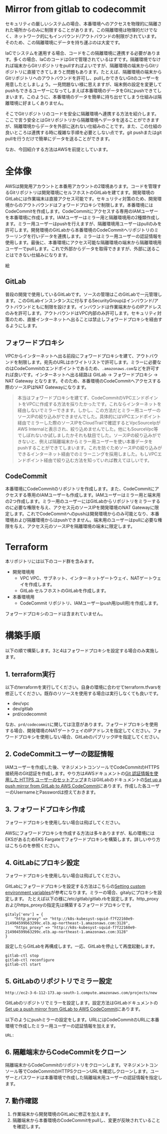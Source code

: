 # Mirror from gitlab to codecommit

セキュリティの厳しいシステムの場合、本番環境へのアクセスを物理的に隔離された場所からのみに制限することがあります。この隔離環境は物理的だけでなく、ネットワーク的にもインバウンド/アウトバウンドの制限がされています。そのため、この隔離環境にデータを持ち運ぶのは大変です。

IaCでシステムを運用する場合、コードをこの隔離環境に連携する必要があります。多くの場合、IaCのコードはGitで管理されているはずです。隔離環境でなければ端末からGitリポジトリをpullすればよいですが、隔離環境の端末からGitリポジトリに直接できてしまうと問題もあります。たとえば、隔離環境の端末からGitリポジトリへのアウトバウンドを許可し、pullしかできないGitのユーザーを用意したとしましょう。一見問題ない様に思えますが、端末側の設定を変更してpushもできるユーザーになってしまえば本番環境のデータをGitにpushできてしまいます。このように、本番環境のデータを簡単に持ち出せてしまう仕組みは隔離環境に好ましくありません。

そこでGitリポジトリのコードを安全に隔離環境へ連携する方法を紹介します。ここで言う安全とはGitリポジトリから隔離環境へデータを送ることができますが、隔離環境からデータを外部に送れない仕組みのことです。また、この仕組の良いところは連携する時に複雑な手順を必要としない点です。git pushまたはgit pullを行うだけで簡単にデータを送ることができます。

なお、今回紹介する方法はAWSを前提としています。

# 全体像

AWSは開発用アカウントと本番用アカウントの2環境あります。コードを管理するGitリポジトリは開発環境にセルフホストのGitLabを建てます。開発環境のGitLabには作業端末は直接アクセス可能です。セキュリティ対策のため、開発環境からのアウトバウンドはフォワードプロキシで制限します。本番環境にはCodeCommitを作成します。CodeCommitにアクセスする専用のIAMユーザーを本番環境に作成します。IAMユーザーはミラー用と隔離環境用の2種類作成します。ミラー用ユーザーはpushを行えますが、隔離環境用ユーザーはpullのみを許可します。開発環境のGitLabから本番環境のCodeCommitへリポジトリのミラーリングを行いデータを連携します。ミラーはミラー用ユーザーの認証情報を使用します。最後に、本番環境にアクセス可能な隔離環境の端末から隔離環境用ユーザーでpullします。これで外部からデータを取得できますが、外部に送ることはできない仕組みになります。

絵

## GitLab

普段の開発で使用しているGitLabです。ソースの管理はこのGitLabで一元管理します。このGitLabインスンタンスに付与するSecurityGroupはインバウンド/アウトバウンドともに制限を設けます。インバウンドは作業端末からのIPアドレスのみを許可します。アウトバウンドはVPC内部のみ許可します。セキュリティ対策のため、直接インターネットへ出ることは禁止しフォワードプロキシを経由するようにします。

## フォワードプロキシ

VPCからインターネットへ出る前段にフォワードプロキシを建て、アウトバウンドを制限します。宛先のURLはホワイトリストで許可します。ミラーに必要なのはCodeCommitのエンドポイントであるため、`.amazonaws.com`などを許可すれば良いです。インターネットへ出る経路は GitLab -> フォワードプロキシ -> NAT Gateway となります。そのため、本番環境のCodeCommitへアクセスする際のソースIPはNAT Gatewayになります。

> 本当はフォワードプロキシを建てず、CodeCommitのVPCエンドポイントをVPCに作成する方法を採りたかったです。これならインターネットを経由しないでミラーできます。しかし、この方法だとミラー用ユーザーのソースIPの絞り込みができませんでした。具体的にはVPCエンドポイント経由でミラーした際のソースIPをCloudTrailで確認するとVpcSourceIpがAWS Internalと表示され、絞り込めませんでした。他にもSourceVpc等でしぼれないか試しましたかそれも駄目でした。ソースIPの絞り込みができないと、例えば隔離端末からミラー用ユーザーを使い本番データをpushすることができてしまいます。これを防ぐためソースIPの絞り込みができるインターネット経由でのミラーニングを採用しました。もしVPCエンドポイント経由で絞り込む方法を知っていれば教えてほしいです。

## CodeCommit

本番環境にCodeCommitのリポジトリを作成します。また、CodeCommitにアクセスする専用のIAMユーザーも作成します。IAMユーザーはミラー用と端末用の2つ作成します。ミラー用のユーザーにはGitLabからリポジトリをミラーするのに必要な権限を与え、アクセス元のソースIPを開発環境のNAT Gatewayに限定します。これでCodeCommitへのpushは開発環境からのみ可能となり、本番環境および隔離環境からはpushできません。端末用のユーザーはpullに必要な権限を与え、アクセス元のソースIPを隔離環境の端末に限定します。

# Terraform

本リポジトリには以下のコード群を含みます。

- 開発環境用
  - VPC  VPC、サブネット、インターネットゲートウェイ、NATゲートウェイを作成します。
  - GitLab  セルフホストのGitLabを作成します。
- 本番環境用
  - CodeCommit  リポジトリ、IAMユーザー(push用/pull用)を作成します。

フォワードプロキシのコードは含まれていません。

# 構築手順

以下の順で構築します。3と4はフォワードプロキシを設定する場合のみ実施します。

## 1. terraform実行

以下のterraformを実行してください。自身の環境に合わせてterraform.tfvarsを修正してください。既存のリソースを使用する場合は実行しなくても良いです。

- dev/vpc
- dev/gitlab
- prd/codecommit

なお、`prd/codecommit`に関しては注意があります。フォワードプロキシを使用する場合、開発環境のNATゲートウェイのIPアドレスを指定してください。フォワードプロキシを使用しない場合、GitLabのパブリックIPを指定してください。



## 2. CodeCommitユーザーの認証情報

IAMユーザーを作成した後、マネジメントコンソールでCodeCommitのHTTPS接続用のGit認証を作成します。やり方はAWSドキュメントの[Git 認証情報を使用した HTTPS ユーザーのセットアップ](https://docs.aws.amazon.com/ja_jp/codecommit/latest/userguide/setting-up-gc.html#setting-up-gc-iam)またはGitLabのドキュメントの[Set up a push mirror from GitLab to AWS CodeCommit](https://docs.gitlab.com/ee/user/project/repository/mirror/push.html#set-up-a-push-mirror-from-gitlab-to-aws-codecommit)にあります。作成した各ユーザーのUsernameとPasswordは控えておきます。

## 3. フォワードプロキシ作成

フォワードプロキシを使用しない場合は飛ばしてください。

AWSにフォワードプロキシを作成する方法は多々ありますが、私の環境にはEKSがあるためEKS Fargateでフォワードプロキシを構築します。詳しいやり方はこちらの[]()を参照ください。

## 4. GitLabにプロキシ設定

フォワードプロキシを使用しない場合は飛ばしてください。

GitLabにフォワードプロキシを設定する方法はこちらの[Setting custom environment variables](https://docs.gitlab.com/omnibus/settings/environment-variables.html)が参考になります。ミラーの場合、gitalyにプロキシを設定します。
たとえば以下の様に/etc/gitlab/gitlab.rbを設定します。http_proxyおよびhttps_proxyの指定先は構築するフォワードプロキシです。

```
gitaly['env'] = {
    "http_proxy" => "http://k8s-kubesyst-squid-f7f22160e9-214904599b63299c.elb.ap-northeast-1.amazonaws.com:3128",
    "https_proxy" => "http://k8s-kubesyst-squid-f7f22160e9-214904599b63299c.elb.ap-northeast-1.amazonaws.com:3128"
}
```

設定したらGitLabを再構成します。一応、GitLabを停止して再度起動します。

```
gitlab-ctl stop
gitlab-ctl reconfigure
gitlab-ctl start
```

## 5. GitLabのリポジトリでミラー設定



```
http://ec2-3-6-112-173.ap-south-1.compute.amazonaws.com/projects/new
```

GitLabのリポジトリでミラーを設定します。設定方法はGitLabドキュメントの[Set up a push mirror from GitLab to AWS CodeCommit](https://docs.gitlab.com/ee/user/project/repository/mirror/push.html#set-up-a-push-mirror-from-gitlab-to-aws-codecommit)にあります。

以下のようにpushミラーの設定をします。URLにはCodeCommitのURLに本番環境で作成したミラー用ユーザーの認証情報を加えます。

```
URL: 
```

## 6. 隔離端末からCodeCommitをクローン

隔離端末からCodeCommitのリポジトリをクローンします。マネジメントコンソール等でCodeCommitのHTTPSクローンURLを確認しクローンします。ユーザーとパスワードは本番環境で作成した隔離端末用ユーザーの認証情報を指定します。


## 7. 動作確認

1. 作業端末から開発環境のGitLabに修正を加えます。
2. 隔離端末から本番環境のCodeCommitをpullし、変更が反映されていることを確認します。
